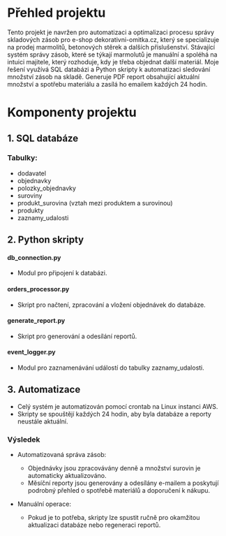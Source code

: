 # Přehled projektu

Tento projekt je navržen pro automatizaci a optimalizaci procesu správy skladových zásob pro e-shop dekorativni-omitka.cz, který se specializuje na prodej marmolitů, betonových stěrek a dalších přislušenství. Stávající systém správy zásob, které se týkají marmolutů je manuální a spoléhá na intuici majitele, který rozhoduje, kdy je třeba objednat další materiál. Moje řešení využívá SQL databázi a Python skripty k automatizaci sledování množství zásob na skladě. Generuje PDF report obsahující aktuální množství a spotřebu materiálu a zasílá ho emailem každých 24 hodin.


# Komponenty projektu

## 1. SQL databáze

### Tabulky:
* dodavatel
* objednavky
* polozky_objednavky
* suroviny
* produkt_surovina (vztah mezi produktem a surovinou)
* produkty
* zaznamy_udalosti


## 2. Python skripty
#### db_connection.py
* Modul pro připojení k databázi.

#### orders_processor.py
* Skript pro načtení, zpracování a vložení objednávek do databáze.

#### generate_report.py
* Skript pro generování a odesílání reportů.

#### event_logger.py
* Modul pro zaznamenávání událostí do tabulky zaznamy_udalosti.


## 3. Automatizace
* Celý systém je automatizován pomocí crontab na Linux instanci AWS.
* Skripty se spouštějí každých 24 hodin, aby byla databáze a reporty neustále aktuální.


### Výsledek
* Automatizovaná správa zásob:

    * Objednávky jsou zpracovávány denně a množství surovin je automaticky aktualizováno.
    * Měsíční reporty jsou generovány a odesílány e-mailem a poskytují podrobný přehled o spotřebě materiálů a doporučení k nákupu.


* Manuální operace:

    * Pokud je to potřeba, skripty lze spustit ručně pro okamžitou aktualizaci databáze nebo regeneraci reportů.